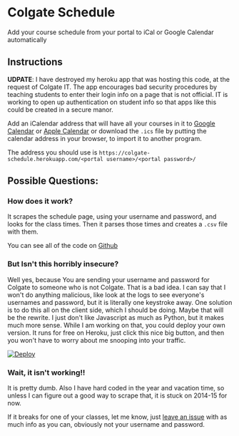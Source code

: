 # Colgate Schedule
Add your course schedule from your portal to iCal or Google Calendar automatically



## Instructions

**UDPATE**: I have destroyed my heroku app that was hosting this code, at the request
of Colgate IT. The app encourages bad security procedures by teaching students to
enter their login info on a page that is not official. IT is working to open up
authentication on student info so that apps like this could be created in a
secure manor.

Add an iCalendar address that will have all your courses in it to 
[Google Calendar](https://support.google.com/calendar/answer/37100?hl=en) or
[Apple Calendar](http://support.apple.com/kb/PH11523) or download the
`.ics` file by putting the calendar address in your browser, to import it to
another program.

The address you should use is
`https://colgate-schedule.herokuapp.com/<portal username>/<portal password>/`


## Possible Questions:
### How does it work?
It scrapes the schedule page, using your username and password, and looks
for the class times. Then it parses those times and creates a `.csv` file
with them.

You can see all of the code on [Github](https://github.com/saulshanabrook/colgate-schedule)

### But Isn't this horribly insecure?
Well yes, because You are sending your username and password for Colgate to
someone who is not
   Colgate. That is a bad idea. I can say that I won't do anything malicious,
   like look at the logs to see everyone's usernames and password, but it is
   literally one keystroke away. One solution is to do this all on the client
   side, which I should be doing. Maybe that will be the rewrite. I just
   don't like Javascript as much as Python, but it makes much more sense.
   While I am working on that, you could deploy your own version. It runs
   for free on Heroku, just click this nice big button, and then you won't
   have to worry about me snooping into your traffic.

[![Deploy](https://www.herokucdn.com/deploy/button.png)](https://heroku.com/deploy?template=https://github.com/saulshanabrook/colgate-schedule)

### Wait, it isn't working!!
It is pretty dumb. Also I have hard coded in the year and vacation time,
so unless I can figure out a good way to scrape that, it is stuck on 
2014-15 for now.

If it breaks for one of your classes, let me know, just [leave an issue](https://github.com/saulshanabrook/colgate-schedule/issues/new)
with as much info as you can, obviously not your username and password.
